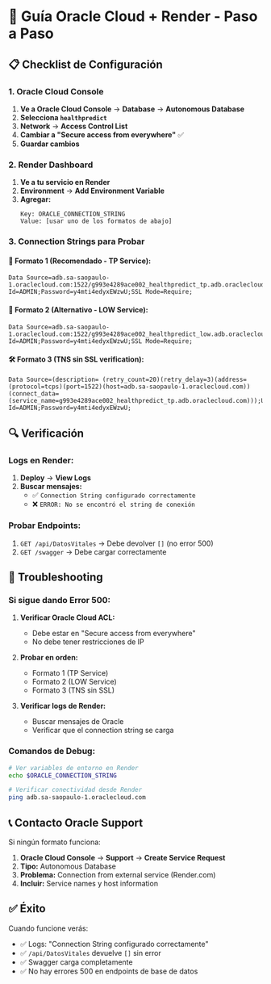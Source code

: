 # 🚀 Guía Oracle Cloud + Render - Paso a Paso

## 📋 **Checklist de Configuración**

### **1. Oracle Cloud Console**

1. **Ve a Oracle Cloud Console** → **Database** → **Autonomous Database**
2. **Selecciona `healthpredict`**
3. **Network** → **Access Control List**
4. **Cambiar a "Secure access from everywhere"** ✅
5. **Guardar cambios**

### **2. Render Dashboard**

1. **Ve a tu servicio en Render**
2. **Environment** → **Add Environment Variable**
3. **Agregar:**
   ```
   Key: ORACLE_CONNECTION_STRING
   Value: [usar uno de los formatos de abajo]
   ```

### **3. Connection Strings para Probar**

#### **🎯 Formato 1 (Recomendado - TP Service):**
```
Data Source=adb.sa-saopaulo-1.oraclecloud.com:1522/g993e4289ace002_healthpredict_tp.adb.oraclecloud.com;User Id=ADMIN;Password=y4mti4edyxEWzwU;SSL Mode=Require;
```

#### **🔄 Formato 2 (Alternativo - LOW Service):**
```
Data Source=adb.sa-saopaulo-1.oraclecloud.com:1522/g993e4289ace002_healthpredict_low.adb.oraclecloud.com;User Id=ADMIN;Password=y4mti4edyxEWzwU;SSL Mode=Require;
```

#### **🛠️ Formato 3 (TNS sin SSL verification):**
```
Data Source=(description= (retry_count=20)(retry_delay=3)(address=(protocol=tcps)(port=1522)(host=adb.sa-saopaulo-1.oraclecloud.com))(connect_data=(service_name=g993e4289ace002_healthpredict_tp.adb.oraclecloud.com)));User Id=ADMIN;Password=y4mti4edyxEWzwU;
```

## 🔍 **Verificación**

### **Logs en Render:**
1. **Deploy** → **View Logs**
2. **Buscar mensajes:**
   - ✅ `Connection String configurado correctamente`
   - ❌ `ERROR: No se encontró el string de conexión`

### **Probar Endpoints:**
1. `GET /api/DatosVitales` → Debe devolver `[]` (no error 500)
2. `GET /swagger` → Debe cargar correctamente

## 🚨 **Troubleshooting**

### **Si sigue dando Error 500:**

1. **Verificar Oracle Cloud ACL:**
   - Debe estar en "Secure access from everywhere"
   - No debe tener restricciones de IP

2. **Probar en orden:**
   - Formato 1 (TP Service)
   - Formato 2 (LOW Service) 
   - Formato 3 (TNS sin SSL)

3. **Verificar logs de Render:**
   - Buscar mensajes de Oracle
   - Verificar que el connection string se carga

### **Comandos de Debug:**

```bash
# Ver variables de entorno en Render
echo $ORACLE_CONNECTION_STRING

# Verificar conectividad desde Render
ping adb.sa-saopaulo-1.oraclecloud.com
```

## 📞 **Contacto Oracle Support**

Si ningún formato funciona:
1. **Oracle Cloud Console** → **Support** → **Create Service Request**
2. **Tipo:** Autonomous Database
3. **Problema:** Connection from external service (Render.com)
4. **Incluir:** Service names y host information

## ✅ **Éxito**

Cuando funcione verás:
- ✅ Logs: "Connection String configurado correctamente"
- ✅ `/api/DatosVitales` devuelve `[]` sin error
- ✅ Swagger carga completamente
- ✅ No hay errores 500 en endpoints de base de datos 